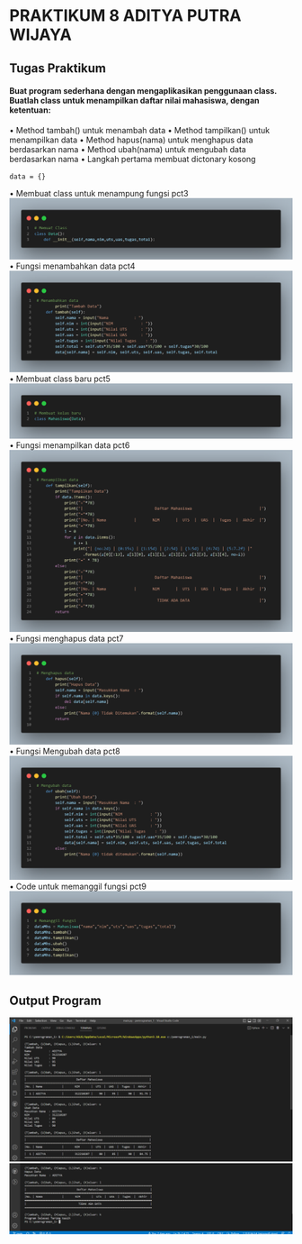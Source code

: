 # PRAKTIKUM 8 ADITYA PUTRA WIJAYA
## Tugas Praktikum
#### Buat program sederhana dengan mengaplikasikan penggunaan class. Buatlah class untuk menampilkan daftar nilai mahasiswa, dengan ketentuan:
• Method tambah() untuk menambah data
• Method tampilkan() untuk menampilkan data
• Method hapus(nama) untuk menghapus data berdasarkan nama
• Method ubah(nama) untuk mengubah data berdasarkan nama
• Langkah pertama membuat dictonary kosong
```
data = {}
```
• Membuat class untuk menampung fungsi pct3
![gambar1](gambar/gb1.png)
• Fungsi menambahkan data pct4
![gambar1](gambar/gb2.png)
• Membuat class baru pct5
![gambar1](gambar/gb3.png)
• Fungsi menampilkan data pct6
![gambar1](gambar/gb4.png)
• Fungsi menghapus data pct7
![gambar1](gambar/gb5.png)
• Fungsi Mengubah data pct8
![gambar1](gambar/gb6.png)
• Code untuk memanggil fungsi pct9
![gambar1](gambar/gb7.png)

## Output Program
![gambar1](gambar/gb8.png)
![gambar1](gambar/gb9.png)
